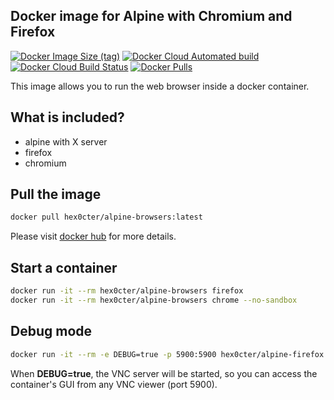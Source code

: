
## Docker image for Alpine with Chromium and Firefox
[![Docker Image Size (tag)](https://img.shields.io/docker/image-size/hex0cter/alpine-browsers/latest)](https://hub.docker.com/r/hex0cter/alpine-browsers)
[![Docker Cloud Automated build](https://img.shields.io/docker/cloud/automated/hex0cter/alpine-browsers)](https://hub.docker.com/r/hex0cter/alpine-browsers/builds)
[![Docker Cloud Build Status](https://img.shields.io/docker/cloud/build/hex0cter/alpine-browsers)](https://hub.docker.com/r/hex0cter/alpine-browsers/builds)
[![Docker Pulls](https://img.shields.io/docker/pulls/hex0cter/alpine-browsers)](https://hub.docker.com/r/hex0cter/alpine-browsers)

This image allows you to run the web browser inside a docker container.

## What is included?
* alpine with X server
* firefox
* chromium

## Pull the image
```bash
docker pull hex0cter/alpine-browsers:latest
```
Please visit [docker hub](https://hub.docker.com/repository/docker/hex0cter/alpine-browsers) for more details.

## Start a container
```bash
docker run -it --rm hex0cter/alpine-browsers firefox
docker run -it --rm hex0cter/alpine-browsers chrome --no-sandbox
```

## Debug mode
```bash
docker run -it --rm -e DEBUG=true -p 5900:5900 hex0cter/alpine-firefox firefox | chrome --no-sandbox
```
When **DEBUG=true**, the VNC server will be started, so you can access the container's GUI from any VNC viewer (port 5900).
